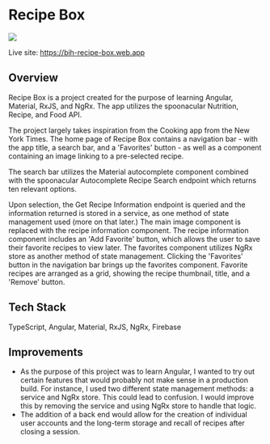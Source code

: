# Recipe Box

<img src="misc/preview.gif">

Live site: https://bih-recipe-box.web.app

## Overview

Recipe Box is a project created for the purpose of learning Angular, Material, RxJS, and NgRx. The app utilizes the spoonacular Nutrition, Recipe, and Food API.

The project largely takes inspiration from the Cooking app from the New York Times. The home page of Recipe Box contains a navigation bar - with the app title, a search bar, and a 'Favorites' button - as well as a component containing an image linking to a pre-selected recipe.

The search bar utilizes the Material autocomplete component combined with the spoonacular Autocomplete Recipe Search endpoint which returns ten relevant options.

Upon selection, the Get Recipe Information endpoint is queried and the information returned is stored in a service, as one method of state management used (more on that later.) The main image component is replaced with the recipe information component. The recipe information component includes an 'Add Favorite' button, which allows the user to save their favorite recipes to view later. The favorites component utilizes NgRx store as another method of state management. Clicking the 'Favorites' button in the navigation bar brings up the favorites component. Favorite recipes are arranged as a grid, showing the recipe thumbnail, title, and a 'Remove' button.

## Tech Stack

TypeScript, Angular, Material, RxJS, NgRx, Firebase

## Improvements

- As the purpose of this project was to learn Angular, I wanted to try out certain features that would probably not make sense in a production build. For instance, I used two different state management methods: a service and NgRx store. This could lead to confusion. I would improve this by removing the service and using NgRx store to handle that logic.
- The addition of a back end would allow for the creation of individual user accounts and the long-term storage and recall of recipes after closing a session.
